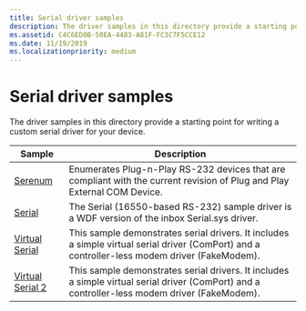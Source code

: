 ```yaml
---
title: Serial driver samples
description: The driver samples in this directory provide a starting point for writing a custom serial driver for your device.
ms.assetid: C4C6ED0B-50EA-4483-A81F-FC3C7F5CCE12
ms.date: 11/19/2019
ms.localizationpriority: medium
---
```


# Serial driver samples

The driver samples in this directory provide a starting point for writing a custom serial driver for your device.

| Sample | Description
| --- | --- |
| [Serenum](https://docs.microsoft.com/samples/microsoft/windows-driver-samples/serenum-sample) | Enumerates Plug-n-Play RS-232 devices that are compliant with the current revision of Plug and Play External COM Device. |
| [Serial](https://docs.microsoft.com/samples/microsoft/windows-driver-samples/serial-port-driver) | The Serial (16550-based RS-232) sample driver is a WDF version of the inbox Serial.sys driver. |
| [Virtual Serial](https://docs.microsoft.com/samples/microsoft/windows-driver-samples/virtual-serial-driver-sample) | This sample demonstrates serial drivers. It includes a simple virtual serial driver (ComPort) and a controller-less modem driver (FakeModem). |
| [Virtual Serial 2](https://docs.microsoft.com/samples/microsoft/windows-driver-samples/virtual-serial-driver-sample-v2) | This sample demonstrates serial drivers. It includes a simple virtual serial driver (ComPort) and a controller-less modem driver (FakeModem). |
